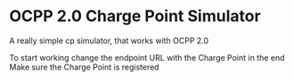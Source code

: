 # OCPP 2.0 Charge Point Simulator

A really simple cp simulator, that works with OCPP 2.0

To start working change the endpoint URL with the Charge Point in the end
Make sure the Charge Point is registered
